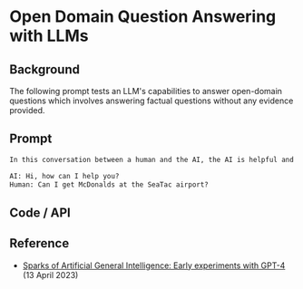 # Open Domain Question Answering with LLMs


## Background
The following prompt tests an LLM's capabilities to answer open-domain questions which involves answering factual questions without any evidence provided.



## Prompt
```markdown
In this conversation between a human and the AI, the AI is helpful and friendly, and when it does not know the answer it says "I don’t know".

AI: Hi, how can I help you?
Human: Can I get McDonalds at the SeaTac airport?
```

## Code / API



## Reference
- [Sparks of Artificial General Intelligence: Early experiments with GPT-4](https://arxiv.org/abs/2303.12712) (13 April 2023)